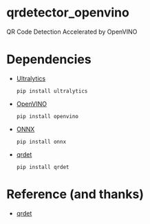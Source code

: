 # qrdetector_openvino
QR Code Detection Accelerated by OpenVINO

# Dependencies
* [Ultralytics](https://github.com/ultralytics/ultralytics)
    ```
    pip install ultralytics
    ```
* [OpenVINO](https://github.com/openvinotoolkit/openvino)
    ```
    pip install openvino
    ```
* [ONNX](https://github.com/onnx/onnx)
    ```
    pip install onnx
    ```
* [qrdet](https://github.com/Eric-Canas/qrdet)
    ```
    pip install qrdet
    ```

# Reference (and thanks)
* [qrdet](https://github.com/Eric-Canas/qrdet)
